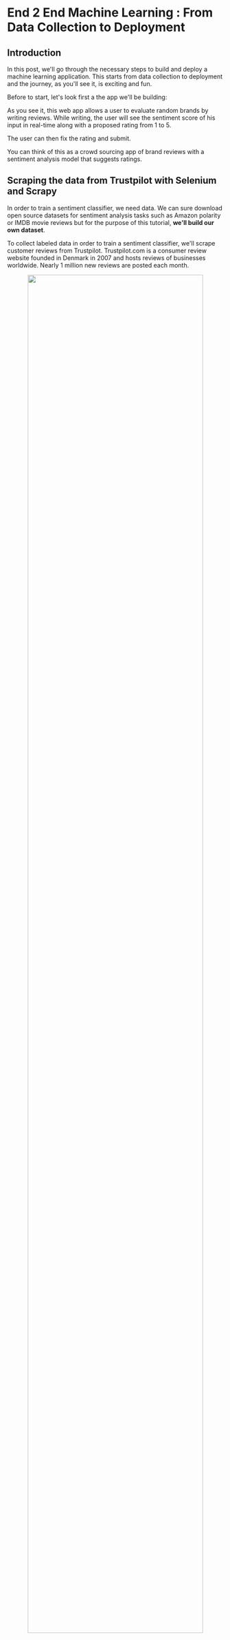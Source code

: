 # End 2 End Machine Learning : From Data Collection to Deployment

## Introduction

In this post, we'll go through the necessary steps to build and deploy a machine learning application. This starts from data collection to deployment and the journey, as you'll see it, is exciting and fun. 

Before to start, let's look first a the app we'll be building:

<!-- insert GIF or VIDEO here -->

As you see it, this web app allows a user to evaluate random brands by writing reviews. While writing, the user will see the sentiment score of his input in real-time along with a proposed rating from 1 to 5.

The user can then fix the rating and submit.

You can think of this as a crowd sourcing app of brand reviews with a sentiment analysis model that suggests ratings.

## Scraping the data from Trustpilot with Selenium and Scrapy

In order to train a sentiment classifier, we need data. We can sure download open source datasets for sentiment analysis tasks such as Amazon polarity or IMDB movie reviews but for the purpose of this tutorial, **we'll build our own dataset**. 

To collect labeled data in order to train a sentiment classifier, we'll scrape customer reviews from Trustpilot. Trustpilot.com is a consumer review website founded in Denmark in 2007 and hosts reviews of businesses worldwide. Nearly 1 million new reviews are posted each month.

<p align="center">
  <img src="./assets/truspilot.png" width="90%">
</p>

In this post, Wwe'll focus on english reviews only. 

Trustpilot is an interesting source because each customer review is associated with a number of stars. By leveraging this data, we can infer a sentiment label for each review.

<p align="center">
  <img src="./assets/review_label.png" width="70%">
</p>

We mapped each review to a class based on the number of stars and we used this information for training the sentiment classifier.

- 1 and 2 stars: bad reviews
- 3 stars: average reviews
- 4 and 5 stars: good reviews


In order to scrape customer reviews from trustpilot, we have to first understand the structure of the website. 

Trustpilot is organized by categories of businesses.

<p align="center">
  <img src="./assets/1-categories.png" width="80%">
</p>

Each category is divided into sub-categories.

<p align="center">
  <img src="./assets/2-subcategories.png" width="80%">
</p>

Each sub-category is divided into companies.

<p align="center">
  <img src="./assets/3-companies.png" width="80%">
</p>

And then each companies has its own set of reviews. 

<p align="center">
  <img src="./assets/4-reviews.png" width="80%">
</p>

As you see, this is a top down tree structure. In order to scrape it efficiently we'll use **Scrapy** framework, but before going that far we need a little bit of Selenium to fetch the company urls first, then feed those to Scrapy.

We unfortunately need to use Selenium because the content of the website that renders those urls is dynamic (but the rest is not) and cannot be accessed from the page source like Scrapy does. Selenium simulates a browser that clicks on each category, narrows down to each sub-category and finally goes through all the companies one by one and fetches their urls. When it's done, the script saves these urls to a csv file and the Scrapy part can be launched.

Let's see how to launch Selenium to fetch the company urls:

```python
import json
import time

from bs4 import BeautifulSoup
import requests
import pandas as pd

from selenium import webdriver
from selenium.common.exceptions import NoSuchElementException
from selenium.common.exceptions import TimeoutException
from selenium.webdriver.support.ui import WebDriverWait
from selenium.webdriver.support import expected_conditions as EC
from selenium.webdriver.common.by import By
from selenium.webdriver.chrome.options import Options

from tqdm import tqdm_notebook

base_url = "https://trustpilot.com"


def get_soup(url):
    return BeautifulSoup(requests.get(url).content, 'lxml')
    
```


We start by fetching the sub-categories URIs nested inside each category:

```python
data = {}

soup = get_soup(base_url + '/categories')
for category in soup.findAll('div', {'class': 'category-object'}):
    name = category.find('h3', {'class': 'sub-category__header'}).text
    name = name.strip()
    data[name] = {}  
    sub_categories = category.find('div', {'class': 'sub-category-list'})
    for sub_category in sub_categories.findAll('div', {'class': 'child-category'}):
        sub_category_name = sub_category.find('a', {'class': 'sub-category-item'}).text 
        sub_category_uri = sub_category.find('a', {'class': 'sub-category-item'})['href'] 
        data[name][sub_category_name] = sub_category_uri
```

This function allows to fetch company urls referenced in a given subcategory:

```python
def extract_company_urls_form_page():
    a_list = driver.find_elements_by_xpath('//a[@class="category-business-card card"]')
    urls = [a.get_attribute('href') for a in a_list]
    dedup_urls = list(set(urls))
    return dedup_urls
```

and this one indicates if a pagination exists on the page:

```python
def go_next_page():
    try:
        button = driver.find_element_by_xpath('//a[@class="button button--primary next-page"]')
        return True, button
    except NoSuchElementException:
        return False, None
```

Now we initialize Selenium with a headless Chromedriver:

```python

options = Options()
options.add_argument('--headless')
options.add_argument('--no-sandbox')
options.add_argument('start-maximized')
options.add_argument('disable-infobars')
options.add_argument("--disable-extensions")

prefs = {"profile.managed_default_content_settings.images": 2}
options.add_experimental_option("prefs", prefs)

driver = webdriver.Chrome('./driver/chromedriver', options=options)

timeout = 3
```

and launch the scraping. This approximatively takes 50 minutes.

```python

company_urls = {}
for category in tqdm_notebook(data):
    for sub_category in tqdm_notebook(data[category], leave=False):
        company_urls[sub_category] = []

        url = base_url + data[category][sub_category] + "?numberofreviews=0&timeperiod=0&status=all"
        driver.get(url)
        try: 
            element_present = EC.presence_of_element_located(
                (By.CLASS_NAME, 'category-business-card card'))
            
            WebDriverWait(driver, timeout).until(element_present)
        except:
            pass
    
        next_page = True
        c = 1
        while next_page:
            extracted_company_urls = extract_company_urls_form_page()
            company_urls[sub_category] += extracted_company_urls
            next_page, button = go_next_page()
            
            if next_page:
                c += 1
                next_url = base_url + data[category][sub_category] + "?numberofreviews=0&timeperiod=0&status=all" + f'&page={c}'
                driver.get(next_url)
                try: 
                    element_present = EC.presence_of_element_located(
                        (By.CLASS_NAME, 'category-business-card card'))
                    
                    WebDriverWait(driver, timeout).until(element_present)
                except:
                    pass
```



## Training a sentiment classifer usig PyTorch

## Building an interactive web interface with Dash, Flask and Post



## Dockerizing the application with Docker compose

## Deploying to AWS: Demo time

## Where to go from here?
